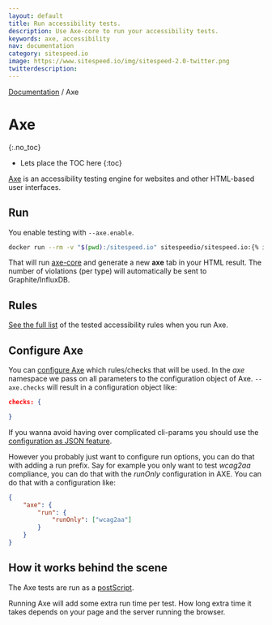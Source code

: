 ```yaml
---
layout: default
title: Run accessibility tests.
description: Use Axe-core to run your accessibility tests.
keywords: axe, accessibility 
nav: documentation
category: sitespeed.io
image: https://www.sitespeed.io/img/sitespeed-2.0-twitter.png
twitterdescription:
---
```


[Documentation]({{site.baseurl}}/documentation/sitespeed.io/) / Axe

# Axe
{:.no_toc}

* Lets place the TOC here
{:toc}

[Axe](https://github.com/dequelabs/axe-core) is an accessibility testing engine for websites and other HTML-based user interfaces. 

## Run
You enable testing with `--axe.enable`.

```bash
docker run --rm -v "$(pwd):/sitespeed.io" sitespeedio/sitespeed.io:{% include version/sitespeed.io.txt %} --axe.enable https://www.sitespeed.io
```

That will run [axe-core](https://github.com/dequelabs/axe-core) and generate a new **axe** tab in your HTML result. The number of violations (per type) will automatically be sent to Graphite/InfluxDB.

## Rules
[See the full list](https://github.com/dequelabs/axe-core/blob/develop/doc/rule-descriptions.md) of the tested accessibility rules when you run Axe.


## Configure Axe
You can [configure Axe](https://github.com/dequelabs/axe-core/blob/develop/doc/API.md#api-name-axeconfigure) which rules/checks that will be used. In the *axe* namespace we pass on all parameters to the configuration object of Axe. `--axe.checks` will result in a configuration object like:

```json
checks: {

}
```

If you wanna avoid having over complicated cli-params you should use the [configuration as JSON feature](/documentation/sitespeed.io/configuration/#configuration-as-json).

However you probably just want to configure run options, you can do that with adding a run prefix. Say for example you only want to test *wcag2aa* compliance, you can do that with the *runOnly* configuration in AXE. You can do that with a configuration like:

```json
{
    "axe": {
        "run": {
            "runOnly": ["wcag2aa"]
        }
    }
}
```

## How it works behind the scene
The Axe tests are run as a [postScript](/documentation/sitespeed.io/prepostscript/).

Running Axe will add some extra run time per test. How long extra time it takes depends on your page and the server running the browser.
